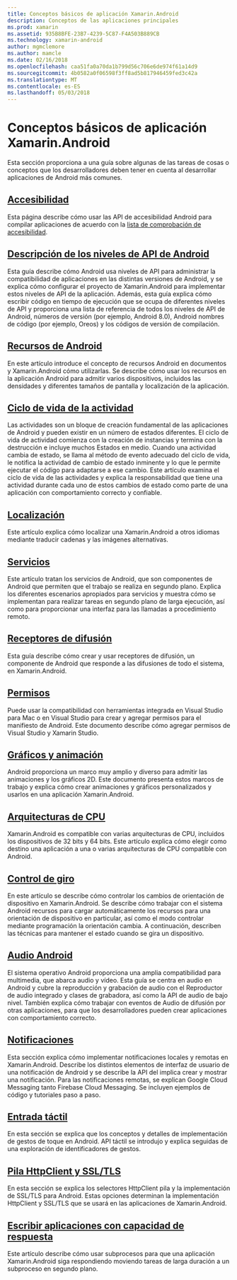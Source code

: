 ```yaml
---
title: Conceptos básicos de aplicación Xamarin.Android
description: Conceptos de las aplicaciones principales
ms.prod: xamarin
ms.assetid: 935B8BFE-23B7-4239-5C87-F4A503B889CB
ms.technology: xamarin-android
author: mgmclemore
ms.author: mamcle
ms.date: 02/16/2018
ms.openlocfilehash: caa51fa0a70da1b799d56c706e6de974f61a14d9
ms.sourcegitcommit: 4b0582a0f06598f3ff8ad5b817946459fed3c42a
ms.translationtype: MT
ms.contentlocale: es-ES
ms.lasthandoff: 05/03/2018
---
```

# <a name="xamarinandroid-application-fundamentals"></a>Conceptos básicos de aplicación Xamarin.Android

Esta sección proporciona a una guía sobre algunas de las tareas de cosas o conceptos que los desarrolladores deben tener en cuenta al desarrollar aplicaciones de Android más comunes.

## <a name="accessibilityandroidapp-fundamentalsaccessibilitymd"></a>[Accesibilidad](~/android/app-fundamentals/accessibility.md)

Esta página describe cómo usar las API de accesibilidad Android para compilar aplicaciones de acuerdo con la [lista de comprobación de accesibilidad](~/cross-platform/app-fundamentals/accessibility.md).

##  <a name="understanding-android-api-levelsandroidapp-fundamentalsandroid-api-levelsmd"></a>[Descripción de los niveles de API de Android](~/android/app-fundamentals/android-api-levels.md)

Esta guía describe cómo Android usa niveles de API para administrar la compatibilidad de aplicaciones en las distintas versiones de Android, y se explica cómo configurar el proyecto de Xamarin.Android para implementar estos niveles de API de la aplicación. Además, esta guía explica cómo escribir código en tiempo de ejecución que se ocupa de diferentes niveles de API y proporciona una lista de referencia de todos los niveles de API de Android, números de versión (por ejemplo, Android 8.0), Android nombres de código (por ejemplo, Oreos) y los códigos de versión de compilación.



##  <a name="resources-in-androidandroidapp-fundamentalsresources-in-androidindexmd"></a>[Recursos de Android](~/android/app-fundamentals/resources-in-android/index.md)

En este artículo introduce el concepto de recursos Android en documentos y Xamarin.Android cómo utilizarlas. Se describe cómo usar los recursos en la aplicación Android para admitir varios dispositivos, incluidos las densidades y diferentes tamaños de pantalla y localización de la aplicación.




##  <a name="activity-lifecycleandroidapp-fundamentalsactivity-lifecycleindexmd"></a>[Ciclo de vida de la actividad](~/android/app-fundamentals/activity-lifecycle/index.md)

Las actividades son un bloque de creación fundamental de las aplicaciones de Android y pueden existir en un número de estados diferentes. El ciclo de vida de actividad comienza con la creación de instancias y termina con la destrucción e incluye muchos Estados en medio. Cuando una actividad cambia de estado, se llama al método de evento adecuado del ciclo de vida, le notifica la actividad de cambio de estado inminente y lo que le permite ejecutar el código para adaptarse a ese cambio. Este artículo examina el ciclo de vida de las actividades y explica la responsabilidad que tiene una actividad durante cada uno de estos cambios de estado como parte de una aplicación con comportamiento correcto y confiable.

##  <a name="localizationandroidapp-fundamentalslocalizationmd"></a>[Localización](~/android/app-fundamentals/localization.md)

Este artículo explica cómo localizar una Xamarin.Android a otros idiomas mediante traducir cadenas y las imágenes alternativas.

## <a name="servicesandroidapp-fundamentalsservicesindexmd"></a>[Servicios](~/android/app-fundamentals/services/index.md)

Este artículo tratan los servicios de Android, que son componentes de Android que permiten que el trabajo se realiza en segundo plano. Explica los diferentes escenarios apropiados para servicios y muestra cómo se implementan para realizar tareas en segundo plano de larga ejecución, así como para proporcionar una interfaz para las llamadas a procedimiento remoto.

## <a name="broadcast-receiversandroidapp-fundamentalsbroadcast-receiversmd"></a>[Receptores de difusión](~/android/app-fundamentals/broadcast-receivers.md)

Esta guía describe cómo crear y usar receptores de difusión, un componente de Android que responde a las difusiones de todo el sistema, en Xamarin.Android.



##  <a name="permissionsandroidapp-fundamentalspermissionsmd"></a>[Permisos](~/android/app-fundamentals/permissions.md)

Puede usar la compatibilidad con herramientas integrada en Visual Studio para Mac o en Visual Studio para crear y agregar permisos para el manifiesto de Android. Este documento describe cómo agregar permisos de Visual Studio y Xamarin Studio.



##  <a name="graphics-and-animationandroidapp-fundamentalsgraphics-and-animationmd"></a>[Gráficos y animación](~/android/app-fundamentals/graphics-and-animation.md)

Android proporciona un marco muy amplio y diverso para admitir las animaciones y los gráficos 2D. Este documento presenta estos marcos de trabajo y explica cómo crear animaciones y gráficos personalizados y usarlos en una aplicación Xamarin.Android.


##  <a name="cpu-architecturesandroidapp-fundamentalscpu-architecturesmd"></a>[Arquitecturas de CPU](~/android/app-fundamentals/cpu-architectures.md)

Xamarin.Android es compatible con varias arquitecturas de CPU, incluidos los dispositivos de 32 bits y 64 bits. Este artículo explica cómo elegir como destino una aplicación a una o varias arquitecturas de CPU compatible con Android.




##  <a name="handling-rotationandroidapp-fundamentalshandling-rotationmd"></a>[Control de giro](~/android/app-fundamentals/handling-rotation.md)

En este artículo se describe cómo controlar los cambios de orientación de dispositivo en Xamarin.Android. Se describe cómo trabajar con el sistema Android recursos para cargar automáticamente los recursos para una orientación de dispositivo en particular, así como el modo controlar mediante programación la orientación cambia. A continuación, describen las técnicas para mantener el estado cuando se gira un dispositivo.



##  <a name="android-audioandroidapp-fundamentalsandroid-audiomd"></a>[Audio Android](~/android/app-fundamentals/android-audio.md)

El sistema operativo Android proporciona una amplia compatibilidad para multimedia, que abarca audio y vídeo. Esta guía se centra en audio en Android y cubre la reproducción y grabación de audio con el Reproductor de audio integrado y clases de grabadora, así como la API de audio de bajo nivel. También explica cómo trabajar con eventos de Audio de difusión por otras aplicaciones, para que los desarrolladores pueden crear aplicaciones con comportamiento correcto.




##  <a name="notificationsandroidapp-fundamentalsnotificationsindexmd"></a>[Notificaciones](~/android/app-fundamentals/notifications/index.md)

Esta sección explica cómo implementar notificaciones locales y remotas en Xamarin.Android. Describe los distintos elementos de interfaz de usuario de una notificación de Android y se describe la API del implica crear y mostrar una notificación. Para las notificaciones remotas, se explican Google Cloud Messaging tanto Firebase Cloud Messaging. Se incluyen ejemplos de código y tutoriales paso a paso.



##  <a name="touchandroidapp-fundamentalstouchindexmd"></a>[Entrada táctil](~/android/app-fundamentals/touch/index.md)

En esta sección se explica que los conceptos y detalles de implementación de gestos de toque en Android. API táctil se introdujo y explica seguidas de una exploración de identificadores de gestos.



##  <a name="httpclient-stack-and-ssltlsandroidapp-fundamentalshttp-stackmd"></a>[Pila HttpClient y SSL/TLS](~/android/app-fundamentals/http-stack.md)

En esta sección se explica los selectores HttpClient pila y la implementación de SSL/TLS para Android. Estas opciones determinan la implementación HttpClient y SSL/TLS que se usará en las aplicaciones de Xamarin.Android.


##  <a name="writing-responsive-applicationswriting-responsive-appsmd"></a>[Escribir aplicaciones con capacidad de respuesta](writing-responsive-apps.md)

Este artículo describe cómo usar subprocesos para que una aplicación Xamarin.Android siga respondiendo moviendo tareas de larga duración a un subproceso en segundo plano.